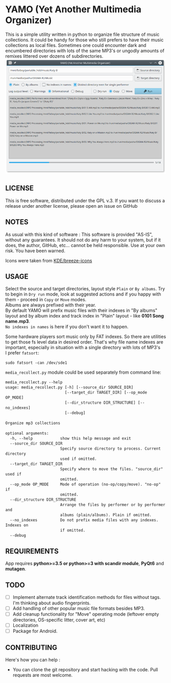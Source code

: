 YAMO (Yet Another Multimedia Organizer)
======

This is a simple utility written in python to organize file structure of music collections.
It could be handy for those who still prefers to have their music collections as local files.
Sometimes one could encounter dark and encumbered directories with lots of the same MP3's
or ungodly amounts of remixes littered over dozens of subdirectories.
![app_screenshot]

LICENSE
-------
This is free software, distributed under the GPL v.3. If you want to discuss
a release under another license, please open an issue on GitHub

NOTES
-----
As usual with this kind of software :
This software is provided "AS-IS", without any guarantees. It should not do
any harm to your system, but if it does, the author, GitHub, etc... cannot
be held responsible. Use at your own risk. You have been warned.

Icons were taken from [KDE/breeze-icons](https://github.com/KDE/breeze-icons)

USAGE
-----
Select the source and target directories, layout style `Plain` or `By albums`.
Try to begin in `Dry run` mode, look at suggested actions and if you happy with them - proceed
in `Copy` or `Move` modes.  
Albums are always prefixed with their year.  
By default YAMO will prefix music files with their indexes in "By albums" layout
and by album index and track index in "Plain" layout - like **0101 Song name.mp3**.  
`No indexes in names` is here if you don't want it to happen.

Some hardware players sort music only by FAT indexes. So there are utilities to get those fs level data in
desired order. That's why file name indexes are important, especially in situation with a single directory with
lots of MP3's  
I prefer `fatsort`:
```Shell
sudo fatsort -can /dev/sde1
```

`media_recollect.py` module could be used separately from command line:
```
media_recollect.py --help
usage: media_recollect.py [-h] [--source_dir SOURCE_DIR]
                          [--target_dir TARGET_DIR] [--op_mode OP_MODE]
                          [--dir_structure DIR_STRUCTURE] [--no_indexes]
                          [--debug]

Organize mp3 collections

optional arguments:
  -h, --help            show this help message and exit
  --source_dir SOURCE_DIR
                        Specify source directory to process. Current directory
                        used if omitted.
  --target_dir TARGET_DIR
                        Specify where to move the files. "source_dir" used if
                        omitted.
  --op_mode OP_MODE     Mode of operation (no-op/copy/move). "no-op" if
                        omitted.
  --dir_structure DIR_STRUCTURE
                        Arrange the files by performer or by performer and
                        albums (plain/albums). Plain if omitted.
  --no_indexes          Do not prefix media files with any indexes. Indexes on
                        if omitted.
  --debug
```

REQUIREMENTS
-------------
App requires **python>=3.5 or python>=3 with scandir module**, **PyQt6** and **mutagen**.

TODO
----
* [ ] Implement alternate track identification methods for files without tags. I'm thinking about audio fingerprints.
* [ ] Add handling of other popular music file formats besides MP3.
* [ ] Add cleanup functionality for "Move" operating mode
(leftover empty directories, OS-specific litter, cover art, etc)
* [ ] Localization
* [ ] Package for Android.

CONTRIBUTING
------------
Here's how you can help : 
* You can clone the git repository and start hacking with the code. Pull requests are most welcome.



[app_screenshot]: screenshot.png "Usage illustration"
